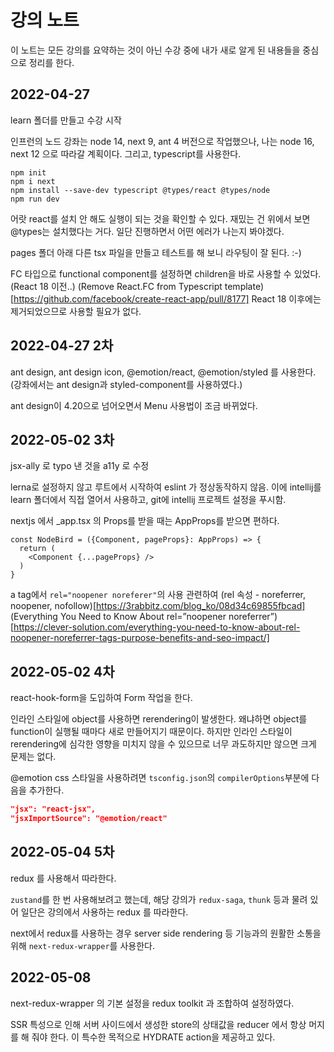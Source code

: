 # 강의 노트

이 노트는 모든 강의를 요약하는 것이 아닌 수강 중에 내가 새로 알게 된 내용들을 중심으로 정리를 한다. 


## 2022-04-27

learn 폴더를 만들고 수강 시작

인프런의 노드 강좌는 node 14, next 9, ant 4 버전으로 작업했으나, 나는 node 16, next 12 으로 따라갈 계획이다. 그리고, typescript를 사용한다.

```
npm init
npm i next
npm install --save-dev typescript @types/react @types/node
npm run dev
```

어랏 react를 설치 안 해도 실행이 되는 것을 확인할 수 있다. 재밌는 건 위에서 보면 @types는 설치했다는 거다. 일단 진행하면서 어떤 에러가 나는지 봐야겠다.

pages 폴더 아래 다른 tsx 파일을 만들고 테스트를 해 보니 라우팅이 잘 된다. :-)

FC 타입으로 functional component를 설정하면 children을 바로 사용할 수 있었다.(React 18 이전..)
(Remove React.FC from Typescript template)[https://github.com/facebook/create-react-app/pull/8177]
React 18 이후에는 제거되었으므로 사용할 필요가 없다.

## 2022-04-27 2차

ant design, ant design icon, @emotion/react, @emotion/styled 를 사용한다. (강좌에서는 ant design과 styled-component를 사용하였다.)

ant design이 4.20으로 넘어오면서 Menu 사용법이 조금 바뀌었다.

## 2022-05-02 3차

jsx-ally 로 typo 낸 것을 a11y 로 수정

lerna로 설정하지 않고 루트에서 시작하여 eslint 가 정상동작하지 않음. 이에 intellij를 learn 폴더에서 직접 열어서 사용하고, git에 intellij 프로젝트 설정을 푸시함.

nextjs 에서 _app.tsx 의 Props를 받을 때는 AppProps를 받으면 편하다.

```tsx
const NodeBird = ({Component, pageProps}: AppProps) => {
  return (
    <Component {...pageProps} />
  )
}
```

a tag에서 `rel="noopener noreferer"`의 사용 관련하여
(rel 속성 - noreferrer, noopener, nofollow)[https://3rabbitz.com/blog_ko/08d34c69855fbcad]
(Everything You Need to Know About rel=”noopener noreferrer”)[https://clever-solution.com/everything-you-need-to-know-about-rel-noopener-noreferrer-tags-purpose-benefits-and-seo-impact/]

## 2022-05-02 4차

react-hook-form을 도입하여 Form 작업을 한다.

인라인 스타일에 object를 사용하면 rerendering이 발생한다. 왜냐하면 object를 function이 실행될 때마다 새로 만들어지기 때문이다.
하지만 인라인 스타일이 rerendering에 심각한 영향을 미치지 않을 수 있으므로 너무 과도하지만 않으면 크게 문제는 없다.

@emotion css 스타일을 사용하려면 `tsconfig.json`의 `compilerOptions`부분에 다음을 추가한다.

```json lines
"jsx": "react-jsx",
"jsxImportSource": "@emotion/react"
```

## 2022-05-04 5차

redux 를 사용해서 따라한다.

`zustand`를 한 번 사용해보려고 했는데, 해당 강의가 `redux-saga`, `thunk` 등과 물려 있어 일단은 강의에서 사용하는 redux 를 따라한다.

next에서 redux를 사용하는 경우 server side rendering 등 기능과의 원활한 소통을 위해 `next-redux-wrapper`를 사용한다.

## 2022-05-08

next-redux-wrapper 의 기본 설정을 redux toolkit 과 조합하여 설정하였다. 

SSR 특성으로 인해 서버 사이드에서 생성한 store의 상태값을 reducer 에서 항상 머지를 해 줘야 한다. 이 특수한 목적으로 HYDRATE action을 제공하고 있다.

